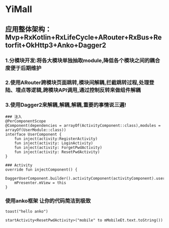 # YiMall


## 应用整体架构：Mvp+RxKotlin+RxLifeCycle+ARouter+RxBus+Retorfit+OkHttp3+Anko+Dagger2


### 1.分模块开发:将各大模块单独抽取module,降低各个模块之间的耦合度便于后期维护

### 2.使用ARouter跨模块页面跳转,模块间解耦,拦截跳转过程,处理登陆、埋点等逻辑,跨模块API调用,通过控制反转来做组件解耦

### 3.使用Dagger2来解耦,解耦,解耦,重要的事情说三遍!

    ### 注入
    @PerComponentScope
    @Component(dependencies = arrayOf(ActivityComponent::class),modules = arrayOf(UserModule::class))
    interface UserComponent {
        fun inject(activity:RegisterActivity)
        fun inject(activity: LoginActivity)
        fun inject(activity: ForgetPwdActivity)
        fun inject(activity: ResetPwdActivity)
    }
    
    ### Activity
    override fun injectComponent() {
        DaggerUserComponent.builder().activityComponent(activityComponent).userModule(UserModule()).build().inject(this)
        mPresenter.mView = this
    }

### 使用anko框架 让你的代码简洁到极致

    toast("hello anko")
    
    startActivity<ResetPwdActivity>("mobile" to mMobileEt.text.toString())

    
